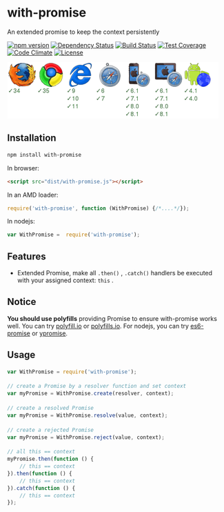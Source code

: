 with-promise
===================

An extended promise to keep the context persistently

[![npm version](https://img.shields.io/npm/v/with-promise.svg)](https://www.npmjs.org/package/with-promise) [![Dependency Status](https://david-dm.org/zordius/with-promise.svg)](https://david-dm.org/zordius/with-promise) [![Build Status](https://travis-ci.org/zordius/with-promise.svg?branch=master)](https://travis-ci.org/zordius/with-promise) [![Test Coverage](https://codeclimate.com/github/zordius/with-promise/badges/coverage.svg)](https://codeclimate.com/github/zordius/with-promise) [![Code Climate](https://codeclimate.com/github/zordius/with-promise/badges/gpa.svg)](https://codeclimate.com/github/zordius/with-promise) [![License](https://img.shields.io/badge/license-MIT-green.svg)](LICENSE.txt)

[![Sauce Test Status](badge.png)](https://saucelabs.com/u/zordius_oss)

Installation
------------

```sh
npm install with-promise
```

In browser:
```html
<script src="dist/with-promise.js"></script>
```

In an AMD loader:
```javascript
require('with-promise', function (WithPromise) {/*....*/});
```

In nodejs:
```javascript
var WithPromise =  require('with-promise');
```

Features
--------

* Extended Promise, make all `.then()` , `.catch()` handlers be executed with your assigned context: `this` .

Notice
------

**You should use polyfills** providing Promise to ensure with-promise works well. You can try <a href="http://polyfill.io">polyfill.io</a> or <a href="http://polyfills.io/">polyfills.io</a>. For nodejs, you can try <a href="https://github.com/jakearchibald/es6-promise">es6-promise</a> or <a href="https://github.com/yahoo/ypromise">ypromise</a>.

Usage
-----

```javascript
var WithPromise = require('with-promise');

// create a Promise by a resolver function and set context
var myPromise = WithPromise.create(resolver, context);

// create a resolved Promise
var myPromise = WithPromise.resolve(value, context);

// create a rejected Promise
var myPromise = WithPromise.reject(value, context);

// all this == context
myPromise.then(function () {
    // this == context
}).then(function () {
    // this == context
}).catch(function () {
    // this == context
});
```
